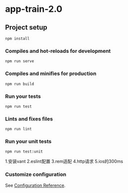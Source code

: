 # app-train-2.0

## Project setup
```
npm install
```

### Compiles and hot-reloads for development
```
npm run serve
```

### Compiles and minifies for production
```
npm run build
```

### Run your tests
```
npm run test
```

### Lints and fixes files
```
npm run lint
```

### Run your unit tests
```
npm run test:unit
```
1.安装vant
2.eslint配置
3.rem适配
4.http请求
5.ios的300ms
### Customize configuration
See [Configuration Reference](https://cli.vuejs.org/config/).
